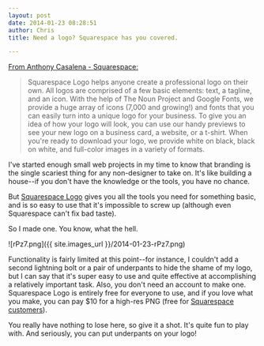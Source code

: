 ```yaml
---
layout: post
date: 2014-01-23 08:28:51
author: Chris
title: Need a logo? Squarespace has you covered.

---
```


[From Anthony Casalena - Squarespace:](http://blog.squarespace.com/blog/introducing-squarespace-logo)

> Squarespace Logo helps anyone create a professional logo on their own. All logos are comprised of a few basic elements: text, a tagline, and an icon. With the help of The Noun Project and Google Fonts, we provide a huge array of icons (7,000 and growing!) and fonts that you can easily turn into a unique logo for your business. To give you an idea of how your logo will look, you can use our handy previews to see your new logo on a business card, a website, or a t-shirt. When you're ready to download your logo, we provide white on black, black on white, and full-color images in a variety of formats.

<!-- excerpt -->

I've started enough small web projects in my time to know that branding is the single scariest thing for any non-designer to take on. It's like building a house--if you don't have the knowledge or the tools, you have no chance. 

But [Squarespace Logo](http://www.squarespace.com/logo) gives you all the tools you need for something basic, and is so easy to use that it's impossible to screw up (although even Squarespace can't fix bad taste). 

<!-- /excerpt -->

So I made one. You know, what the hell. 

![rPz7.png]({{ site.images_url }}/2014-01-23-rPz7.png)

Functionality is fairly limited at this point--for instance, I couldn't add a second lightning bolt or a pair of underpants to hide the shame of my logo, but I can say that it's super easy to use and quite effective at accomplishing a relatively important task. Also, you don't  need an account to make one. Squarespace Logo is entirely free for everyone to use, and if you love what you make, you can pay $10 for a high-res PNG (free for [Squarespace customers](https://iwantmyname.com/features/applications/custom-domain-apps/websites/squarespace-build-your-website-with-own-url)). 

You really have nothing to lose here, so give it a shot. It's quite fun to play with. And seriously, you can put underpants on your logo!
